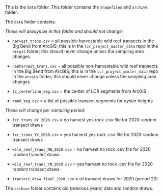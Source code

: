 This is the `data` folder. This folder contains the `shapefiles` and `archive` folder.   
  
The `data` folder contains:  
  
*These will always be in this folder and should not change:*
  
- `harvest_trans.csv` = all possible harvestable wild reef transects in the Big Bend from ArcGIS; this is in the `lcr_project_master_data` repo in the `arcgis` folder; this should never change unless the sampling area changes
  
- `nonharvest_trans.csv` = all possible non-harvestable wild reef transects in the Big Bend from ArcGIS; this is in the `lcr_project_master_data` repo in the `arcgis` folder; this should never change unless the sampling area changes
  
- `lc_centerline_seg.csv` = the center of LCR segments from ArcGIS
  
- `rand_seg.csv` = a list of possible transect segments for oyster heights
  
*These will change per sampling period:*
  
- `lcr_trans_NY_2020.csv` = no harvest yes rock .csv file for 2020 random transect draws
    
- `lcr_trans_YY_2020.csv` = yes harvest yes rock .csv file for 2020 random transect draws
  
- `wild_reef_trans_NN_2020.csv` = no harvest no rock .csv file for 2020 random transect draws
  
- `wild_reef_trans_YN_2020.csv` = yes harvest no rock .csv file for 2020 random transect draws
  
- `transect_draw_final_2020.csv` = all transect draws for 2020 (period 22) 
  
The `archive` folder contains old (previous years) data and random draws.
